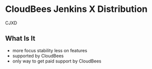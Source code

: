 <!-- .slide: class="dark center" -->

# CloudBees Jenkins X Distribution


<!-- .slide: class="dark center" -->
<div class="label">CJXD</div>

## What Is It

* more focus stability less on features<!-- .element: class="fragment" -->
* supported by CloudBees<!-- .element: class="fragment" -->
* only way to get paid support by CloudBees<!-- .element: class="fragment" -->